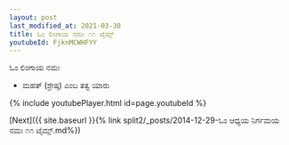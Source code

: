 ```yaml
---
layout: post
last_modified_at: 2021-03-30
title: ಓಂ ಲಿಂಗಾಯ ನಮಃ ೧೧ ಟೈಮ್ಸ್
youtubeId: FjknMCWHFYY
---
```

 
 
 ಓಂ ಲಿಂಗಾಯ ನಮಃ  
 
 -  ಮಹತ್ (ಶ್ರೇಷ್ಠ) ಎಂಬ ತತ್ವ ಯಾರು 
 
  
 
  
 
 
 
 
 
 


{% include youtubePlayer.html id=page.youtubeId %}
 
[Next]({{ site.baseurl }}{% link  split2/_posts/2014-12-29-ಓಂ ಆಧ್ಯಯ ನಿರ್ಗಮಯ ನಮಃ ೧೧ ಟೈಮ್ಸ್.md%})
 
